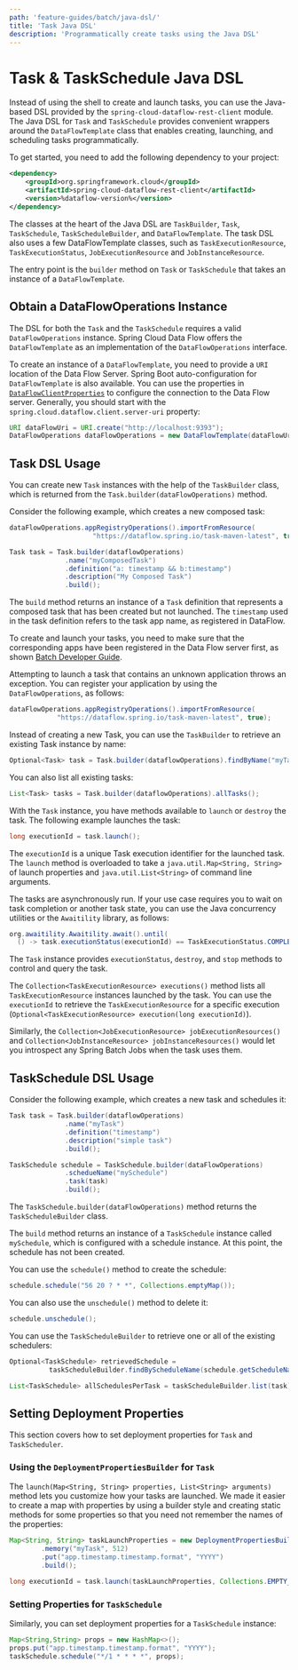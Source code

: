 ```yaml
---
path: 'feature-guides/batch/java-dsl/'
title: 'Task Java DSL'
description: 'Programmatically create tasks using the Java DSL'
---
```


# Task & TaskSchedule Java DSL

Instead of using the shell to create and launch tasks, you can use the Java-based DSL provided by the `spring-cloud-dataflow-rest-client` module.
The Java DSL for `Task` and `TaskSchedule` provides convenient wrappers around the `DataFlowTemplate` class that enables creating, launching, and scheduling tasks programmatically.

To get started, you need to add the following dependency to your project:

```xml
<dependency>
	<groupId>org.springframework.cloud</groupId>
	<artifactId>spring-cloud-dataflow-rest-client</artifactId>
	<version>%dataflow-version%</version>
</dependency>
```

The classes at the heart of the Java DSL are `TaskBuilder`, `Task`, `TaskSchedule`, `TaskScheduleBuilder`, and `DataFlowTemplate`.
The task DSL also uses a few DataFlowTemplate classes, such as `TaskExecutionResource`, `TaskExecutionStatus`, `JobExecutionResource` and `JobInstanceResource`.

The entry point is the `builder` method on `Task` or `TaskSchedule` that takes an instance of a `DataFlowTemplate`.

## Obtain a DataFlowOperations Instance

The DSL for both the `Task` and the `TaskSchedule` requires a valid `DataFlowOperations` instance.
Spring Cloud Data Flow offers the `DataFlowTemplate` as an implementation of the `DataFlowOperations` interface.

To create an instance of a `DataFlowTemplate`, you need to provide a `URI` location of the Data Flow Server.
Spring Boot auto-configuration for `DataFlowTemplate` is also available.
You can use the properties in [`DataFlowClientProperties`](https://github.com/spring-cloud/spring-cloud-dataflow/blob/master/spring-cloud-dataflow-rest-client/src/main/java/org/springframework/cloud/dataflow/rest/client/config/DataFlowClientProperties.java) to configure the connection to the Data Flow server.
Generally, you should start with the `spring.cloud.dataflow.client.server-uri` property:

```Java
URI dataFlowUri = URI.create("http://localhost:9393");
DataFlowOperations dataFlowOperations = new DataFlowTemplate(dataFlowUri);
```

## Task DSL Usage

You can create new `Task` instances with the help of the `TaskBuilder` class, which is returned from the `Task.builder(dataFlowOperations)` method.

Consider the following example, which creates a new composed task:

```Java
dataFlowOperations.appRegistryOperations().importFromResource(
                     "https://dataflow.spring.io/task-maven-latest", true);

Task task = Task.builder(dataflowOperations)
              .name("myComposedTask")
              .definition("a: timestamp && b:timestamp")
              .description("My Composed Task")
              .build();
```

The `build` method returns an instance of a `Task` definition that represents a composed task that has been created but not launched.
The `timestamp` used in the task definition refers to the task app name, as registered in DataFlow.

<!--NOTE-->

To create and launch your tasks, you need to make sure that the corresponding apps have been registered in the Data Flow server first, as shown [Batch Developer Guide](%currentPath%/batch-developer-guides/batch/data-flow-spring-batch/#create-task-definition).

Attempting to launch a task that contains an unknown application throws an exception.
You can register your application by using the `DataFlowOperations`, as follows:

```java
dataFlowOperations.appRegistryOperations().importFromResource(
            "https://dataflow.spring.io/task-maven-latest", true);
```

<!--END_NOTE-->

Instead of creating a new Task, you can use the `TaskBuilder` to retrieve an existing Task instance by name:

```Java
Optional<Task> task = Task.builder(dataflowOperations).findByName("myTask");
```

You can also list all existing tasks:

```Java
List<Task> tasks = Task.builder(dataflowOperations).allTasks();
```

With the `Task` instance, you have methods available to `launch` or `destroy` the task.
The following example launches the task:

```Java
long executionId = task.launch();

```

The `executionId` is a unique Task execution identifier for the launched task.
The `launch` method is overloaded to take a `java.util.Map<String, String>` of launch properties and `java.util.List<String>` of command line arguments.

The tasks are asynchronously run. If your use case requires you to wait on task completion or another task state, you can use the Java concurrency utilities or the `Awaitility` library, as follows:

```Java
org.awaitility.Awaitility.await().until(
  () -> task.executionStatus(executionId) == TaskExecutionStatus.COMPLETE);
```

The `Task` instance provides `executionStatus`, `destroy`, and `stop` methods to control and query the task.

The `Collection<TaskExecutionResource> executions()` method lists all `TaskExecutionResource` instances launched by the task. You can use the `executionId` to retrieve the `TaskExecutionResource` for a specific execution (`Optional<TaskExecutionResource> execution(long executionId)`).

Similarly, the `Collection<JobExecutionResource> jobExecutionResources()` and `Collection<JobInstanceResource> jobInstanceResources()` would let you introspect any Spring Batch Jobs when the task uses them.

## TaskSchedule DSL Usage

Consider the following example, which creates a new task and schedules it:

```Java
Task task = Task.builder(dataflowOperations)
              .name("myTask")
              .definition("timestamp")
              .description("simple task")
              .build();

TaskSchedule schedule = TaskSchedule.builder(dataFlowOperations)
              .schedueName("mySchedule")
              .task(task)
              .build();
```

The `TaskSchedule.builder(dataFlowOperations)` method returns the `TaskScheduleBuilder` class.

The `build` method returns an instance of a `TaskSchedule` instance called `mySchedule`, which is configured with a schedule instance.
At this point, the schedule has not been created.

You can use the `schedule()` method to create the schedule:

```Java
schedule.schedule("56 20 ? * *", Collections.emptyMap());
```

You can also use the `unschedule()` method to delete it:

```Java
schedule.unschedule();
```

You can use the `TaskScheduleBuilder` to retrieve one or all of the existing schedulers:

```Java
Optional<TaskSchedule> retrievedSchedule =
          taskScheduleBuilder.findByScheduleName(schedule.getScheduleName());

List<TaskSchedule> allSchedulesPerTask = taskScheduleBuilder.list(task);
```

## Setting Deployment Properties

This section covers how to set deployment properties for `Task` and `TaskScheduler`.

### Using the `DeploymentPropertiesBuilder` for `Task`

The `launch(Map<String, String> properties, List<String> arguments)` method lets you customize how your tasks are launched.
We made it easier to create a map with properties by using a builder style and creating static methods for some properties so that you need not remember the names of the properties:

```java
Map<String, String> taskLaunchProperties = new DeploymentPropertiesBuilder()
		.memory("myTask", 512)
		.put("app.timestamp.timestamp.format", "YYYY")
		.build();

long executionId = task.launch(taskLaunchProperties, Collections.EMPTY_LIST);
```

### Setting Properties for `TaskSchedule`

Similarly, you can set deployment properties for a `TaskSchedule` instance:

```java
Map<String,String> props = new HashMap<>();
props.put("app.timestamp.timestamp.format", "YYYY");
taskSchedule.schedule("*/1 * * * *", props);
```
